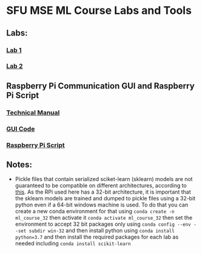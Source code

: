 # SFU MSE ML Course Labs and Tools

## Labs:

### [Lab 1](LAB_1)
### [Lab 2](LAB_2)

## Raspberry Pi Communication GUI and Raspberry Pi Script

### [Technical Manual](Ui_project/manual.md)
### [GUI Code](Ui_project)
### [Raspberry Pi Script](RPi_Script)

## Notes:
* Pickle files that contain serialized sciket-learn (sklearn) models are not guaranteed to be compatible on different architectures, according to [this](https://scikit-learn.org/stable/modules/model_persistence.html). As the RPi used here has a 32-bit architecture, it is important that the sklearn models are trained and dumped to pickle files using a 32-bit python even if a 64-bit windows machine is used. To do that you can create a new conda environment for that using `conda create -n ml_course_32` then activate it `conda activate ml_course_32` then set the environment to accept 32 bit packages only using `conda config --env --set subdir win-32` and then install python using `conda install python=3.7` and then install the required packages for each lab as needed including `conda install scikit-learn`
